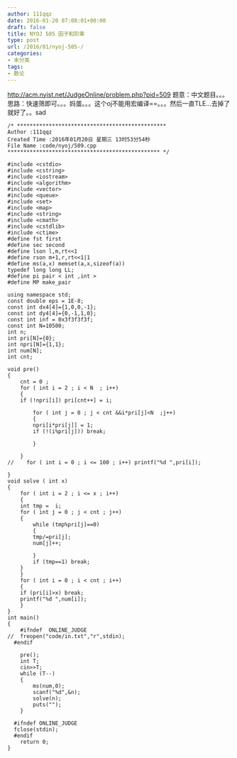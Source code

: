 ```yaml
---
author: 111qqz
date: 2016-01-20 07:08:01+00:00
draft: false
title: NYOJ 505 因子和阶乘
type: post
url: /2016/01/nyoj-505-/
categories:
- 未分类
tags:
- 数论
---
```


http://acm.nyist.net/JudgeOnline/problem.php?pid=509
题意：中文题目。。。
思路：快速筛即可。。。妈蛋。。。这个oj不能用宏编译==。。。然后一直TLE...去掉了就好了。。sad

 

    
    /* ***********************************************
    Author :111qqz
    Created Time :2016年01月20日 星期三 13时53分54秒
    File Name :code/nyoj/509.cpp
    ************************************************ */
    
    #include <cstdio>
    #include <cstring>
    #include <iostream>
    #include <algorithm>
    #include <vector>
    #include <queue>
    #include <set>
    #include <map>
    #include <string>
    #include <cmath>
    #include <cstdlib>
    #include <ctime>
    #define fst first
    #define sec second
    #define lson l,m,rt<<1
    #define rson m+1,r,rt<<1|1
    #define ms(a,x) memset(a,x,sizeof(a))
    typedef long long LL;
    #define pi pair < int ,int >
    #define MP make_pair
    
    using namespace std;
    const double eps = 1E-8;
    const int dx4[4]={1,0,0,-1};
    const int dy4[4]={0,-1,1,0};
    const int inf = 0x3f3f3f3f;
    const int N=10500;
    int n;
    int pri[N]={0};
    int npri[N]={1,1};
    int num[N];
    int cnt;
    
    void pre()
    {
        cnt = 0 ;
        for ( int i = 2 ; i < N  ; i++)
        {
    	if (!npri[i]) pri[cnt++] = i;
    
    	    for ( int j = 0 ; j < cnt &&i*pri[j]<N  ;j++)
    	    {
    		npri[i*pri[j]] = 1;
    		if (!(i%pri[j])) break;
    
    	    }
    	
        }
    //    for ( int i = 0 ; i <= 100 ; i++) printf("%d ",pri[i]);
        
    }
    void solve ( int x)
    {
        for ( int i = 2 ; i <= x ; i++)
        {
    	int tmp =  i;
    	for ( int j = 0 ; j < cnt ; j++)
    	{
    	    while (tmp%pri[j]==0)
    	    {
    		tmp/=pri[j];
    		num[j]++;
    		
    	    }
    	    if (tmp==1) break;
    	}
        }
        for ( int i = 0 ; i < cnt ; i++)
        {
    	if (pri[i]>x) break;
    	printf("%d ",num[i]);
        }
    }
    int main()
    {
    	#ifndef  ONLINE_JUDGE 
    //	freopen("code/in.txt","r",stdin);
      #endif
    
    	pre();
    	int T;
    	cin>>T;
    	while (T--)
    	{
    	    ms(num,0);
    	    scanf("%d",&n);
    	    solve(n);
    	    puts("");
    	}
    
      #ifndef ONLINE_JUDGE  
      fclose(stdin);
      #endif
        return 0;
    }
    



